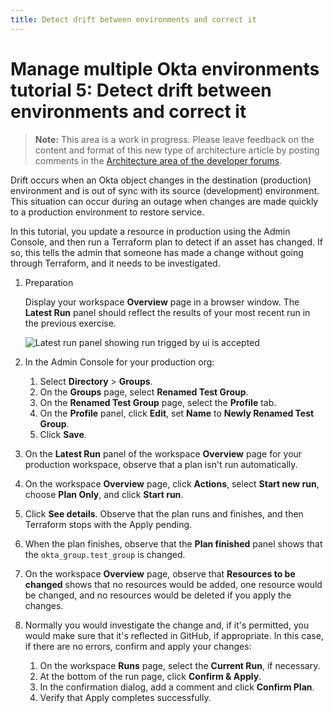 ```yaml
---
title: Detect drift between environments and correct it
---
```


# Manage multiple Okta environments tutorial 5: Detect drift between environments and correct it

> **Note:** This area is a work in progress. Please leave feedback on the content and format of this new type of architecture article by posting comments in the [Architecture area of the developer forums](https://devforum.okta.com/c/questions/architecture/24).

Drift occurs when an Okta object changes in the destination (production) environment and is out of sync with its source (development) environment. This situation can occur during an outage when changes are made quickly to a production environment to restore service.

In this tutorial, you update a resource in production using the Admin Console, and then run a Terraform plan to detect if an asset has changed. If so, this tells the admin that someone has made a change without going through Terraform, and it needs to be investigated.

1. Preparation

   Display your workspace **Overview** page in a browser window. The **Latest Run** panel should reflect the results of your most recent run in the previous exercise.

   <div class="full border">

   ![Latest run panel showing run trigged by ui is accepted](/img/architecture/mmoe/figure-7-1.png)

   </div>

1. In the Admin Console for your production org:
   1. Select **Directory** > **Groups**.
   1. On the **Groups** page, select **Renamed Test Group**.
   1. On the **Renamed Test Group** page, select the **Profile** tab.
   1. On the **Profile** panel, click **Edit**, set **Name** to **Newly Renamed Test Group**.
   1. Click **Save**.

1. On the **Latest Run** panel of the workspace **Overview** page for your production workspace, observe that a plan isn't run automatically.
1. On the workspace **Overview** page, click **Actions**, select **Start new run**, choose **Plan Only**, and click **Start run**.
1. Click **See details**. Observe that the plan runs and finishes, and then Terraform stops with the Apply pending.
1. When the plan finishes, observe that the **Plan finished** panel shows that the `okta_group.test_group` is changed.
1. On the workspace **Overview** page, observe that **Resources to be changed** shows that no resources would be added, one resource would be changed, and no resources would be deleted if you apply the changes.
1. Normally you would investigate the change and, if it's permitted, you would make sure that it's reflected in GitHub, if appropriate. In this case, if there are no errors, confirm and apply your changes:
   1. On the workspace **Runs** page, select the **Current Run**, if necessary.
   2. At the bottom of the run page, click **Confirm & Apply**.
   3. In the confirmation dialog, add a comment and click **Confirm Plan**.
   4. Verify that Apply completes successfully.
